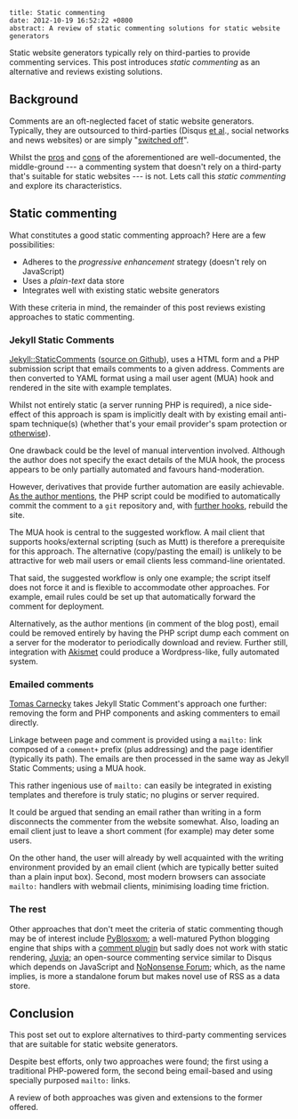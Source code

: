 ```metadata
title: Static commenting
date: 2012-10-19 16:52:22 +0800
abstract: A review of static commenting solutions for static website generators
```

Static website generators typically rely on third-parties to provide commenting
services. This post introduces *static commenting* as an alternative and
reviews existing solutions.

## Background

Comments are an oft-neglected facet of static website generators. Typically,
they are outsourced to third-parties (Disqus [et al][disqus]., social networks
and news websites) or are simply "[switched off][comments off]".

Whilst the [pros][three reasons] and [cons][harmful] of the aforementioned are
well-documented, the middle-ground --- a commenting system that doesn't rely on
a third-party that's suitable for static websites --- is not. Lets call this
*static commenting* and explore its characteristics.

## Static commenting

What constitutes a good static commenting approach? Here are a few
possibilities:

* Adheres to the *progressive enhancement* strategy (doesn't rely on JavaScript)
* Uses a *plain-text* data store
* Integrates well with existing static website generators

With these criteria in mind, the remainder of this post reviews existing
approaches to static commenting.

### Jekyll Static Comments

[Jekyll::StaticComments][jekyll-static] ([source on
Github][jekyll-static-source]), uses a HTML form and a PHP submission script
that emails comments to a given address. Comments are then converted to YAML
format using a mail user agent (MUA) hook and rendered in the site with example
templates.

Whilst not entirely static (a server running PHP is required), a nice
side-effect of this approach is spam is implicitly dealt with by existing email
anti-spam technique(s) (whether that's your email provider's spam protection or
[otherwise][anti-spam]).

One drawback could be the level of manual intervention involved. Although the
author does not specify the exact details of the MUA hook, the process appears
to be only partially automated and favours hand-moderation.

However, derivatives that provide further automation are easily achievable. [As
the author mentions][jekyll-static-auto], the PHP script could be modified to
automatically commit the comment to a `git` repository and, with [further
hooks][jekyll-deployment], rebuild the site.

The MUA hook is central to the suggested workflow. A mail client that supports
hooks/external scripting (such as Mutt) is therefore a prerequisite for this
approach. The alternative (copy/pasting the email) is unlikely to be attractive
for web mail users or email clients less command-line orientated.

That said, the suggested workflow is only one example; the script itself does
not force it and is flexible to accommodate other approaches. For example,
email rules could be set up that automatically forward the comment for
deployment.

Alternatively, as the author mentions (in comment of the blog post), email
could be removed entirely by having the PHP script dump each comment on a
server for the moderator to periodically download and review. Further still,
integration with [Akismet][] could produce a Wordpress-like, fully automated
system.

### Emailed comments

[Tomas Carnecky][emailed-comments] takes Jekyll Static Comment's approach one
further: removing the form and PHP components and asking commenters to email
directly.

Linkage between page and comment is provided using a `mailto:` link composed of
a `comment+` prefix (plus addressing) and the page identifier (typically its
path). The emails are then processed in the same way as Jekyll Static Comments;
using a MUA hook.

This rather ingenious use of `mailto:` can easily be integrated in existing
templates and therefore is truly static; no plugins or server required.

It could be argued that sending an email rather than writing in a form
disconnects the commenter from the website somewhat. Also, loading an email
client just to leave a short comment (for example) may deter some users.

On the other hand, the user will already by well acquainted with the writing
environment provided by an email client (which are typically better suited than
a plain input box). Second, most modern browsers can associate `mailto:`
handlers with webmail clients, minimising loading time friction.

### The rest

Other approaches that don't meet the criteria of static commenting though may
be of interest include [PyBlosxom][]; a well-matured Python blogging engine
that ships with a [comment plugin][pyblosxom-comments] but sadly does not work
with static rendering, [Juvia][]; an open-source commenting service similar to
Disqus which depends on JavaScript and [NoNonsense Forum][nononsense]; which,
as the name implies, is more a standalone forum but makes novel use of RSS as a
data store.

## Conclusion

This post set out to explore alternatives to third-party commenting services
that are suitable for static website generators.

Despite best efforts, only two approaches were found; the first using a
traditional PHP-powered form, the second being email-based and using specially
purposed `mailto:` links.

A review of both approaches was given and extensions to the former offered.

  [disqus]: http://alternativeto.net/software/disqus/
  [comments off]: http://mattgemmell.com/2011/11/29/comments-off/
  [harmful]: http://www.jeremyscheff.com/2011/08/jekyll-and-other-static-site-generators-are-currently-harmful-to-the-free-open-source-software-movement/
  [three reasons]: http://avc.blogs.com/a_vc/2008/05/three-reasons-t.html

  [jekyll-static]: http://theshed.hezmatt.org/jekyll-static-comments/
  [jekyll-static-blog]: http://hezmatt.org/~mpalmer/blog/2011/07/19/static-comments-in-jekyll.html
  [jekyll-static-source]: https://github.com/mpalmer/jekyll-static-comments
  [jekyll-static-auto]: http://hezmatt.org/~mpalmer/blog/2011/07/19/static-comments-in-jekyll.html#fnref:comment-antispam
  [anti-spam]: https://en.m.wikipedia.org/wiki/Anti_spam
  [jekyll-deployment]: https://github.com/mojombo/jekyll/wiki/Deployment
  [akismet]: https://en.m.wikipedia.org/wiki/Akismet

  [emailed-comments]: https://blog.caurea.org/2012/03/31/this-blog-has-comments-again.html

  [pyblosxom]: http://pyblosxom.github.com/
  [pyblosxom-comments]: http://pyblosxom.github.com/1.5/plugins/comments.html
  [juvia]: https://github.com/phusion/juvia
  [nononsense]: http://camendesign.com/code/nononsense_forum

